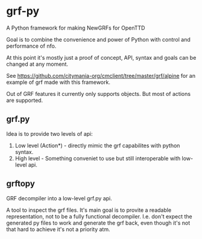 # grf-py
A Python framework for making NewGRFs for OpenTTD

Goal is to combine the convenience and power of Python with control and performance of nfo.

At this point it's mostly just a proof of concept, API, syntax and goals can be changed at any moment.

See https://github.com/citymania-org/cmclient/tree/master/grf/alpine for an example of grf made with this framework.

Out of GRF features it currently only supports objects. But most of actions are supported.

## grf.py

Idea is to provide two levels of api:

1) Low level (Action*) - directly mimic the grf capabilites with python syntax.
2) High level - Something conveniet to use but still interoperable with low-level api.

## grftopy 

GRF decompiler into a low-level grf.py api.

A tool to inspect the grf files. It's main goal is to provite a readable representation, not to be a fully functional decompiler. I.e. don't expect the generated py files to work and generate the grf back, even though it's not that hard to achieve it's not a priority atm.
